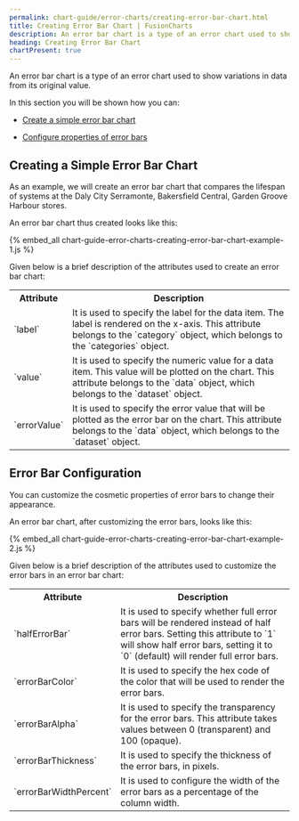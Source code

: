 ```yaml
---
permalink: chart-guide/error-charts/creating-error-bar-chart.html
title: Creating Error Bar Chart | FusionCharts
description: An error bar chart is a type of an error chart used to show variations in data from its original value.
heading: Creating Error Bar Chart
chartPresent: true
---
```


An error bar chart is a type of an error chart used to show variations in data from its original value.

In this section you will be shown how you can:

* <a href="/chart-guide/error-charts/creating-error-bar-chart.html#creating-a-simple-error-bar-chart">Create a simple error bar chart</a>

* <a href="/chart-guide/error-charts/creating-error-bar-chart.html#error-bar-configuration">Configure properties of error bars</a>

## Creating a Simple Error Bar Chart

As an example, we will create an error bar chart that compares the lifespan of systems at the Daly City Serramonte, Bakersfield Central, Garden Groove Harbour stores.

An error bar chart thus created looks like this:

{% embed_all chart-guide-error-charts-creating-error-bar-chart-example-1.js %}

Given below is a brief description of the attributes used to create an error bar chart:

<table>
  <tr>
    <th>Attribute</th>
    <th>Description</th>
  </tr>
  <tr>
    <td>`label`</td>
    <td>It is used to specify the label for the data item. The label is rendered on the x-axis. This attribute belongs to the `category` object, which belongs to the `categories` object.</td>
  </tr>
  <tr>
    <td>`value`</td>
    <td>It is used to specify the numeric value for a data item. This value will be plotted on the chart. This attribute belongs to the `data` object, which belongs to the `dataset` object.</td>
  </tr>
  <tr>
    <td>`errorValue`</td>
    <td>It is used to specify the error value that will be plotted as the error bar on the chart. This attribute belongs to the `data` object, which belongs to the `dataset` object.</td>
  </tr>
</table>


## Error Bar Configuration

You can customize the cosmetic properties of error bars to change their appearance.

An error bar chart, after customizing the error bars, looks like this:

{% embed_all chart-guide-error-charts-creating-error-bar-chart-example-2.js %}

Given below is a brief description of the attributes used to customize the error bars in an error bar chart:

<table>
  <tr>
    <th>Attribute</th>
    <th>Description</th>
  </tr>
  <tr>
    <td>`halfErrorBar`</td>
    <td>It is used to specify whether full error bars will be rendered instead of half error bars. Setting this attribute to `1` will show half error bars, setting it to `0` (default) will render full error bars.</td>
  </tr>
  <tr>
    <td>`errorBarColor`</td>
    <td>It is used to specify the hex code of the color that will be used to render the error bars.</td>
  </tr>
  <tr>
    <td>`errorBarAlpha`</td>
    <td>It is used to specify the transparency for the error bars. This attribute takes values between 0 (transparent) and 100 (opaque).</td>
  </tr>
  <tr>
    <td>`errorBarThickness`</td>
    <td>It is used to specify the thickness of the error bars, in pixels.</td>
  </tr>
  <tr>
    <td>`errorBarWidthPercent`</td>
    <td>It is used to configure the width of the error bars as a percentage of the column width.</td>
  </tr>
</table>